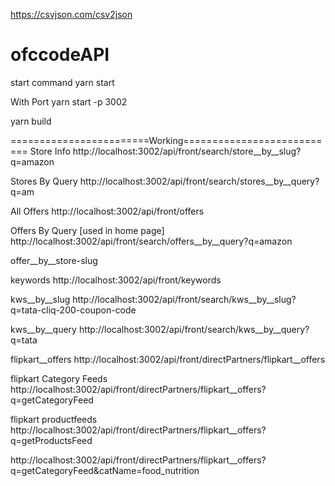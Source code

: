 https://csvjson.com/csv2json

# ofccodeAPI
start command
yarn start

With Port
yarn start -p 3002

yarn build

========================Working===========================
Store Info
http://localhost:3002/api/front/search/store__by__slug?q=amazon

Stores By Query
http://localhost:3002/api/front/search/stores__by__query?q=am



All Offers
http://localhost:3002/api/front/offers

Offers By Query [used in home page] 
http://localhost:3002/api/front/search/offers__by__query?q=amazon

offer__by__store-slug
<!-- http://localhost:3002/api/front/offers/offer__by__store-slug?q=amazon -->



keywords
http://localhost:3002/api/front/keywords

kws__by__slug
http://localhost:3002/api/front/search/kws__by__slug?q=tata-cliq-200-coupon-code

kws__by__query
http://localhost:3002/api/front/search/kws__by__query?q=tata






flipkart__offers
http://localhost:3002/api/front/directPartners/flipkart__offers

flipkart Category Feeds
http://localhost:3002/api/front/directPartners/flipkart__offers?q=getCategoryFeed

flipkart productfeeds
http://localhost:3002/api/front/directPartners/flipkart__offers?q=getProductsFeed


http://localhost:3002/api/front/directPartners/flipkart__offers?q=getCategoryFeed&catName=food_nutrition